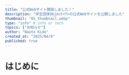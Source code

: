 ```yaml
---
title: "公式Webサイト開設しました！"
description: "学生団体Object<T>の公式Webサイトを公開しました"
thumbnail: "01_thumbnail.webp"
type: "info" # info or tech
topics: ["お知らせ"]
author: "Naoto Kido"
created_at: "2025/04/9"
published: true
---
```

# はじめに